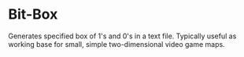 # Bit-Box

Generates specified box of 1's and 0's in a text file. Typically useful as working base for small, simple two-dimensional video game maps.

